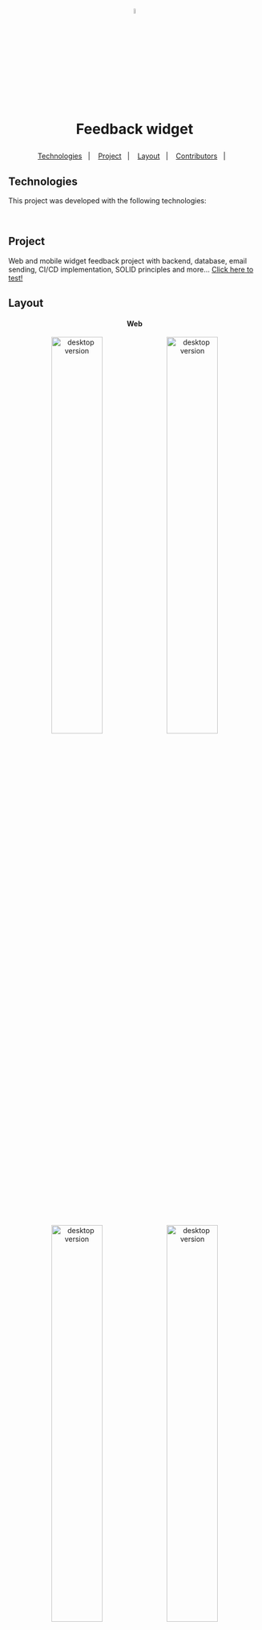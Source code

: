 <h1 align="center">
  <img alt="Feedback widget" title="Feedback widget" src="https://user-images.githubusercontent.com/78664426/167280653-ee768e4d-6c05-4fe9-bbb1-6e8425c99f92.png" width="5%">
  <p>Feedback widget</p>
</h1>

<p align="center">
  <a href="#-Technologies">Technologies</a>&nbsp;&nbsp;&nbsp;|&nbsp;&nbsp;&nbsp;
  <a href="#-Project">Project</a>&nbsp;&nbsp;&nbsp;|&nbsp;&nbsp;&nbsp;
  <a href="#-Layout">Layout</a>&nbsp;&nbsp;&nbsp;|&nbsp;&nbsp;&nbsp;
  <a href="#-Contributors">Contributors</a>&nbsp;&nbsp;&nbsp;|&nbsp;&nbsp;&nbsp;
</p>


## Technologies
                                                          
This project was developed with the following technologies:
                                                          
<div style="display: inline-flex"><br>

</div>

## Project

Web and mobile widget feedback project with backend, database, email sending, CI/CD implementation, SOLID principles and more...
[Click here to test!](https://nlw-feedback-widget-psi.vercel.app/)

## Layout


<h4 align="center">Web</h4>
<p align="center" width="100%">
  <img alt="desktop version" src="https://user-images.githubusercontent.com/78664426/167279997-5931aecd-0e1d-4aed-aa3c-8fad602e57af.png" width="45%">
  <img alt="desktop version" src="https://user-images.githubusercontent.com/78664426/167280036-86987c1b-9859-40fd-a189-26404ec68115.png" width="45%"> 
</p>

<p align="center" width="100%">
  <img alt="desktop version" src="https://user-images.githubusercontent.com/78664426/167280057-c82726c5-cf86-4c88-b155-f9d5e8ac73d9.png" width="45%"> 
  <img alt="desktop version" src="https://user-images.githubusercontent.com/78664426/167280067-0142ec9e-3605-49b2-9238-d2e6b5de9da9.png" width="45%"> 
</p>


<h4 align="center">Mobile</h4>
<p align="center" width="100%">
  <img alt="mobile version" src="https://user-images.githubusercontent.com/78664426/167280514-94ebde64-276e-4562-9cea-04798ab59c2a.png" width="22.5%">
  <img alt="mobile version" src="https://user-images.githubusercontent.com/78664426/167280544-d204e160-f892-4cac-b6fa-14c94631f957.png" width="22.5%">
  <img alt="mobile version" src="https://user-images.githubusercontent.com/78664426/167280610-641dee31-84cd-4fd0-8a2a-9761c85050ef.png" width="22.5%">
  <img alt="mobile version" src="https://user-images.githubusercontent.com/78664426/167280566-78515bb0-c77d-4097-bb84-d7f8ce1592f0.png" width="22.5%">
</p>

                                                                                                                        

## Contributors

- [Rey](https://github.com/ReySJS)                                                                                                 
